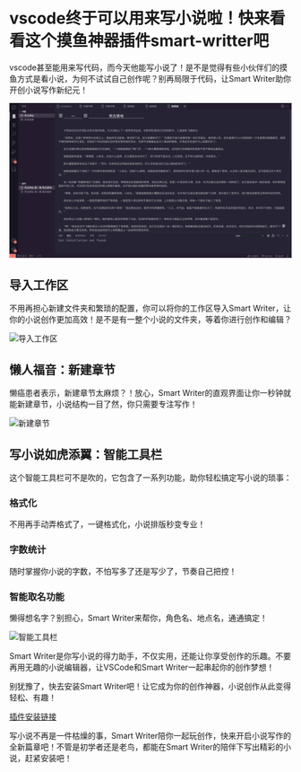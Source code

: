 # vscode终于可以用来写小说啦！快来看看这个摸鱼神器插件smart-writter吧

vscode甚至能用来写代码，而今天他能写小说了！是不是觉得有些小伙伴们的摸鱼方式是看小说，为何不试试自己创作呢？别再局限于代码，让Smart Writer助你开创小说写作新纪元！

![Smart Writer](./doc/image/editer.png)



## 导入工作区
不用再担心新建文件夹和繁琐的配置，你可以将你的工作区导入Smart Writer，让你的小说创作更加高效！是不是有一整个小说的文件夹，等着你进行创作和编辑？

![导入工作区](导入工作区图片链接)

## 懒人福音：新建章节
懒癌患者表示，新建章节太麻烦？！放心，Smart Writer的直观界面让你一秒钟就能新建章节，小说结构一目了然，你只需要专注写作！

![新建章节](新建章节图片链接)

## 写小说如虎添翼：智能工具栏
这个智能工具栏可不是吹的，它包含了一系列功能，助你轻松搞定写小说的琐事：

### 格式化
不用再手动弄格式了，一键格式化，小说排版秒变专业！

### 字数统计
随时掌握你小说的字数，不怕写多了还是写少了，节奏自己把控！

### 智能取名功能
懒得想名字？别担心，Smart Writer来帮你，角色名、地点名，通通搞定！

![智能工具栏](智能工具栏图片链接)

Smart Writer是你写小说的得力助手，不仅实用，还能让你享受创作的乐趣。不要再用无趣的小说编辑器，让VSCode和Smart Writer一起串起你的创作梦想！

别犹豫了，快去安装Smart Writer吧！让它成为你的创作神器，小说创作从此变得轻松、有趣！

[插件安装链接](插件安装链接)

写小说不再是一件枯燥的事，Smart Writer陪你一起玩创作，快来开启小说写作的全新篇章吧！不管是初学者还是老鸟，都能在Smart Writer的陪伴下写出精彩的小说，赶紧安装吧！
